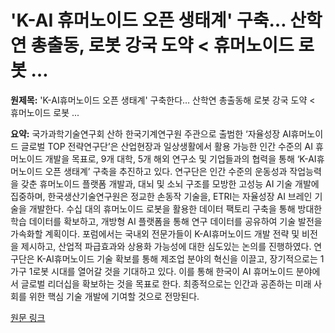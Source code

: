 # 'K-AI 휴머노이드 오픈 생태계' 구축… 산학연 총출동, 로봇 강국 도약 < 휴머노이드 로봇 …

**원제목:** 'K-AI휴머노이드 오픈 생태계' 구축한다… 산학연 총출동해 로봇 강국 도약 &lt; 휴머노이드 로봇 ...

**요약:** 국가과학기술연구회 산하 한국기계연구원 주관으로 출범한 ‘자율성장 AI휴머노이드 글로벌 TOP 전략연구단’은 산업현장과 일상생활에서 활용 가능한 인간 수준의 AI 휴머노이드 개발을 목표로,  9개 대학, 5개 해외 연구소 및 기업들과의 협력을 통해 ‘K-AI휴머노이드 오픈 생태계’ 구축을 추진하고 있다.  연구단은 인간 수준의 운동성과 작업능력을 갖춘 휴머노이드 플랫폼 개발과,  대뇌 및 소뇌 구조를 모방한 고성능 AI 기술 개발에 집중하며,  한국생산기술연구원은 정교한 손동작 기술을,  ETRI는 자율성장 AI 브레인 기술을 개발한다.  수십 대의 휴머노이드 로봇을 활용한 데이터 팩토리 구축을 통해 방대한 학습 데이터를 확보하고,  개방형 AI 플랫폼을 통해 연구 데이터를 공유하여 기술 발전을 가속화할 계획이다.  포럼에서는 국내외 전문가들이 K-AI휴머노이드 개발 전략 및 비전을 제시하고,  산업적 파급효과와 상용화 가능성에 대한 심도있는 논의를 진행하였다.  연구단은 K-AI휴머노이드 기술 확보를 통해  제조업 분야의 혁신을 이끌고,  장기적으로는 1가구 1로봇 시대를 열어갈 것을 기대하고 있다.  이를 통해 한국이 AI 휴머노이드 분야에서 글로벌 리더십을 확보하는 것을 목표로 한다.  최종적으로는 인간과 공존하는 미래 사회를 위한 핵심 기술 개발에 기여할 것으로 전망된다.

[원문 링크](https://www.irobotnews.com/news/articleView.html?idxno=41358)

